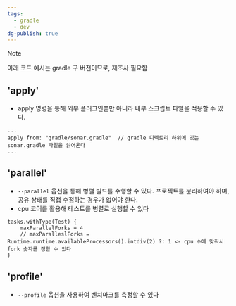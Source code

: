```yaml
---
tags:
  - gradle
  - dev
dg-publish: true
---
```

>[!note]
>아래 코드 예시는 gradle 구 버전이므로, 재조사 필요함

## 'apply'
- apply 명령을 통해 외부 플러그인뿐만 아니라 내부 스크립트 파일을 적용할 수 있다.
```
...
apply from: "gradle/sonar.gradle"  // gradle 디렉토리 하위에 있는 sonar.gradle 파일을 읽어온다
...
```
## 'parallel'
- `--parallel` 옵션을 통해 병렬 빌드를 수행할 수 있다. 프로젝트를 분리하여야 하며, 공유 상태를 직접 수정하는 경우가 없어야 한다.
- cpu 코어를 활용해 테스트를 병렬로 실행할 수 있다
```
tasks.withType(Test) {
	maxParallelForks = 4
	// maxParalleslForks = Runtime.runtime.availableProcessors().intdiv(2) ?: 1 <- cpu 수에 맞춰서 fork 숫자를 정할 수 있다
}
```
## 'profile'
- `--profile` 옵션을 사용하여 벤치마크를 측정할 수 있다
